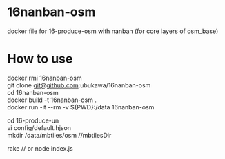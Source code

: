 # 16nanban-osm
docker file for 16-produce-osm with nanban (for core layers of osm_base)

# How to use
docker rmi 16nanban-osm  
git clone git@github.com:ubukawa/16nanban-osm  
cd 16nanban-osm  
docker build -t 16nanban-osm .  
docker run -it --rm -v ${PWD}:/data 16nanban-osm  
 
cd 16-produce-un  
vi config/default.hjson  
mkdir /data/mbtiles/osm   //mbtilesDir

rake // or node index.js  
